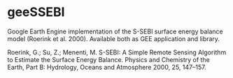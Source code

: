 # geeSSEBI
Google Earth Engine implementation of the S-SEBI surface energy balance model (Roerink et al. 2000). Available both as GEE application and library.

Roerink, G.; Su, Z.; Menenti, M. S-SEBI: A Simple Remote Sensing Algorithm to Estimate the Surface Energy Balance. Physics and Chemistry of the Earth, Part B: Hydrology, Oceans and Atmosphere 2000, 25, 147–157.
